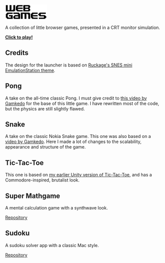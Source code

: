 ![WEB GAMES](./web-games.png?raw=true "WEB GAMES")

A collection of little browser games, presented in a CRT monitor simulation.

[**Click to play!**](https://tatuarvela.github.io/web-games)

## Credits

The design for the launcher is based
on [Ruckage's SNES mini EmulationStation theme](https://github.com/ruckage/es-theme-snes-mini).

## Pong

A take on the all-time classic Pong. I must give credit
to [this video by Gamkedo](https://www.youtube.com/watch?v=KoWqdEACyLI) for the base of this little game. I have
rewritten most of the code, but the physics are still slightly flawed.

## Snake

A take on the classic Nokia Snake game. This one was also based on
a [video by Gamkedo](https://www.youtube.com/watch?v=xGmXxpIj6vs). Here I made a lot of changes to the scalability,
appearance and structure of the game.

## Tic-Tac-Toe

This one is based on [my earlier Unity version of Tic-Tac-Toe](https://github.com/TatuArvela/Unity-Tic-Tac-Toe), and has
a Commodore-inspired, brutalist look.

## Super Mathgame

A mental calculation game with a synthwave look.

[Repository](https://github.com/TatuArvela/Super-Mathgame)

## Sudoku

A sudoku solver app with a classic Mac style.

[Repository](https://github.com/TatuArvela/Sudoku)
